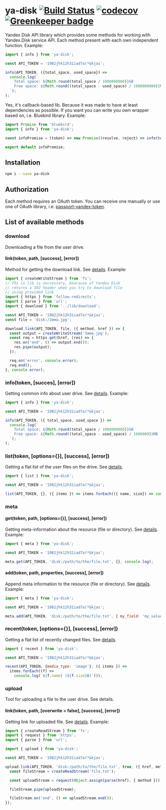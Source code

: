 # ya-disk [![Build Status](https://travis-ci.org/RomiC/ya-disk.svg?branch=master)](https://travis-ci.org/RomiC/ya-disk) [![codecov](https://codecov.io/gh/RomiC/ya-disk/branch/master/graph/badge.svg)](https://codecov.io/gh/RomiC/ya-disk) [![Greenkeeper badge](https://badges.greenkeeper.io/RomiC/ya-disk.svg)](https://greenkeeper.io/)

Yandex Disk API library which provides some methods for working with Yandex.Disk service API. Each method present with each own independent function. Example:

```javascript
import { info } from 'ya-disk';

const API_TOKEN = '1982jhk12h31iad7a(*&kjas';

info(API_TOKEN, ({total_space, used_space}) =>
  console.log(`
    Total space: ${Math.round(total_space / 1000000000)}GB
    Free space: ${Math.round((total_space - used_space) / 1000000000)}MB
  `);
);
```

Yes, it's callback-based lib. Because it was made to have at least dependencies as possible. If you want you can write you own wrapper based on, i.e. Bluebird library. Example:

```javascript
import Promise from 'bluebird';
import { info } from 'ya-disk';

const infoPromise = (token) => new Promise((resolve, reject) => info(token, resolve, reject));

export default infoPromise;
```

## Installation

```sh
npm i --save ya-disk
```

## Authorization

Each method requires an OAuth token. You can receive one manually or use one of OAuth library, i.e. [passport-yandex-token](https://github.com/ghaiklor/passport-yandex-token).

## List of available methods

### download

Downloading a file from the user drive.

#### link(token, path, [success], [error])

Method for getting the download link. See [details](https://tech.yandex.ru/disk/api/reference/content-docpage/#url-request). Example:

```javascript
import { createWriteStream } from 'fs';
// Thi is lib is neccessary, beacause of Yandex Disk
// returns a 302 header when you try to download file
// using provided link
import { https } from 'follow-redirects';
import { parse } from 'url';
import { download } from '../lib/download';

const API_TOKEN = '1982jhk12h31iad7a(*&kjas';
const file = 'disk:/Зима.jpg';

download.link(API_TOKEN, file, ({ method, href }) => {
  const output = createWriteStream('Зима.jpg');
  const req = https.get(href, (res) => {
    res.on('end', () => output.end());
    res.pipe(output);
  });

  req.on('error', console.error);
  req.end();
}, console.error);
```

### info(token, [succes], [error])

Getting common info about user drive. See [details](https://tech.yandex.ru/disk/api/reference/capacity-docpage/). Example:

```javascript
import { info } from 'ya-disk';

const API_TOKEN = '1982jhk12h31iad7a(*&kjas';

info(API_TOKEN, ({ total_space, used_space }) =>
  console.log(`
    Total space: ${Math.round(total_space / 1000000000)}GB
    Free space: ${Math.round((total_space - used_space) / 1000000)}MB
  `);
);

```

### list(token, [options={}], [success], [error])

Getting a flat list of the user files on the drive. See [details](https://tech.yandex.ru/disk/api/reference/all-files-docpage/).

```javascript
import { list } from 'ya-disk';

const API_TOKEN = '1982jhk12h31iad7a(*&kjas';

list(API_TOKEN, {}, ({ items }) => items.forEach(({ name, size}) => console.log('%s: %dB', name, size)));
```

### meta

#### get(token, path, [options={}], [success], [error])

Getting meta-information about the resource (file or directory). See [details](https://tech.yandex.ru/disk/api/reference/meta-docpage/). Example:

```javascript
import { meta } from 'ya-disk';

const API_TOKEN = '1982jhk12h31iad7a(*&kjas';

meta.get(API_TOKEN, 'disk:/path/to/the/file.txt', {}, console.log);
```

#### add(token, path, properties, [success], [error])

Append meta information to the resource (file or directory). See [details](https://tech.yandex.ru/disk/api/reference/meta-add-docpage/). Example:

```javascript
import { meta } from 'ya-disk';

const API_TOKEN = '1982jhk12h31iad7a(*&kjas';

meta.add(API_TOKEN, 'disk:/path/to/the/file.txt', { my_field: 'my_value' });
```


### recent(token, [options={}], [success], [error])

Getting a flat list of recently changed files. See [details](https://tech.yandex.ru/disk/api/reference/recent-upload-docpage/).

```javascript
import { recent } from 'ya-disk';

const API_TOKEN = '1982jhk12h31iad7a(*&kjas';

recent(API_TOKEN, {media_type: 'image'}, ({ items }) =>
  items.forEach((f) =>
    console.log(`${f.name} (${f.size}B)`)));
```

### upload

Tool for uploading a file to the user drive. See details.

#### link(token, path, [overwrite = false], [success], [error])

Getting link for uploaded file. See [details](https://tech.yandex.ru/disk/api/reference/upload-docpage/#url-request). Example:

```javascript
import { createReadStream } from 'fs';
import { request } from 'https';
import { parse } from 'url';

import { upload } from 'ya-disk';

const API_TOKEN = '1982jhk12h31iad7a(*&kjas';

upload.link(API_TOKEN, 'disk:/path/to/the/file.txt', true, ({ href, method }) => {
  const fileStream = createReadStream('file.txt');

  const uploadStream = request(Object.assign(parse(href), { method }));

  fileStream.pipe(uploadStream);

  fileStream.on('end', () => uploadStream.end());
});
```